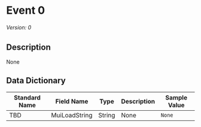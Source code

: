 # Event 0
###### Version: 0

## Description
None

## Data Dictionary
|Standard Name|Field Name|Type|Description|Sample Value|
|---|---|---|---|---|
|TBD|MuiLoadString|String|None|`None`|
